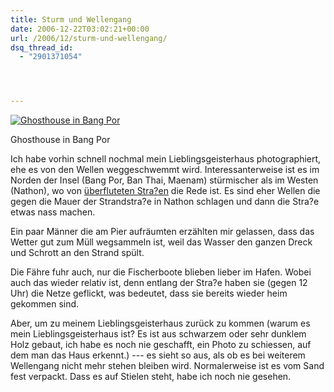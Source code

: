 ```yaml
---
title: Sturm und Wellengang
date: 2006-12-22T03:02:21+00:00
url: /2006/12/sturm-und-wellengang/
dsq_thread_id:
  - "2901371054"




---
```

<div class="flickr">
  <a href="http://www.flickr.com/photos/schreibblogade/329744151/" title="Ghosthouse in Bang Por"><img src="//farm1.static.flickr.com/126/329744151_deb4462e7e.jpg" alt="Ghosthouse in Bang Por" /></a></p>

  <p>
    Ghosthouse in Bang Por
  </p>
</div>

Ich habe vorhin schnell nochmal mein Lieblingsgeisterhaus photographiert, ehe es von den Wellen weggeschwemmt wird. Interessanterweise ist es im Norden der Insel (Bang Por, Ban Thai, Maenam) stürmischer als im Westen (Nathon), wo von [überfluteten Stra?en][1] die Rede ist. Es sind eher Wellen die gegen die Mauer der Strandstra?e in Nathon schlagen und dann die Stra?e etwas nass machen.

Ein paar Männer die am Pier aufräumten erzählten mir gelassen, dass das Wetter gut zum Müll wegsammeln ist, weil das Wasser den ganzen Dreck und Schrott an den Strand spült.

Die Fähre fuhr auch, nur die Fischerboote blieben lieber im Hafen. Wobei auch das wieder relativ ist, denn entlang der Stra?e haben sie (gegen 12 Uhr) die Netze geflickt, was bedeutet, dass sie bereits wieder heim gekommen sind.

Aber, um zu meinem Lieblingsgeisterhaus zurück zu kommen (warum es mein Lieblingsgeisterhaus ist? Es ist aus schwarzem oder sehr dunklem Holz gebaut, ich habe es noch nie geschafft, ein Photo zu schiessen, auf dem man das Haus erkennt.) --- es sieht so aus, als ob es bei weiterem Wellengang nicht mehr stehen bleiben wird. Normalerweise ist es vom Sand fest verpackt. Dass es auf Stielen steht, habe ich noch nie gesehen.

 [1]: http://www.nationmultimedia.com/2006/12/22/national/national_30022242.php
